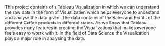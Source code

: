 This project contains of a Tableau Visualization in which we can understand the raw data in the form of Visualization which helps everyone to undestand and analyse the data given. The data contains of the Sales and Profits of the different Coffee products in differebt states. As we Know that Tableau provides many features in creating the Visualizations that makes everyone feels easy to worrk with it. In the field of Data Science the Visualization plays a major role in analysing the data.
